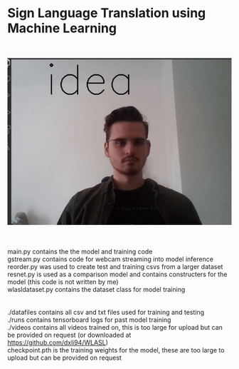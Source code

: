 # Sign Language Translation using Machine Learning
<br>

![](helloworld.gif)

<br><br>
main.py contains the the model and training code <br>
gstream.py contains code for webcam streaming into model inference <br>
reorder.py was used to create test and training csvs from a larger dataset <br>
resnet.py is used as a comparison model and contains constructers for the model (this code is not written by me) <br>
wlasldataset.py contains the dataset class for model training <br>
<br><br>
./datafiles contains all csv and txt files used for training and testing <br>
./runs contains tensorboard logs for past model training <br>
./videos contains all videos trained on, this is too large for upload but can be provided on request (or downloaded at https://github.com/dxli94/WLASL) <br>
checkpoint.pth is the training weights for the model, these are too large to upload but can be provided on request
